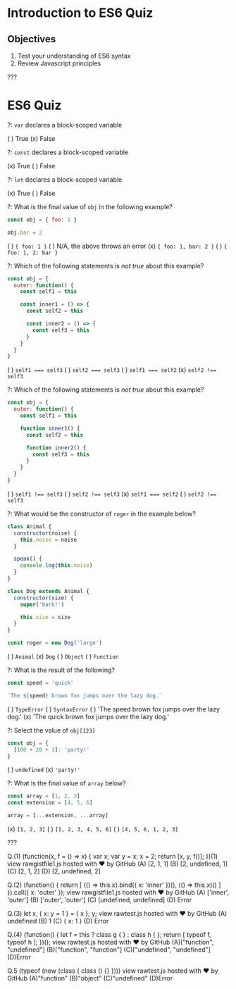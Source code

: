 # Introduction to ES6 Quiz

## Objectives

1. Test your understanding of ES6 syntax
2. Review Javascript principles

???

# ES6 Quiz

?: `var` declares a block-scoped variable

( ) True
(x) False

?: `const` declares a block-scoped variable

(x) True
( ) False

?: `let` declares a block-scoped variable

(x) True
( ) False

?: What is the final value of `obj` in the following example?

```javascript
const obj = { foo: 1 }

obj.bar = 2
```

( ) `{ foo: 1 }`
( ) N/A, the above throws an error
(x) `{ foo: 1, bar: 2 }`
( ) `{ foo: 1, 2: bar }`

?: Which of the following statements is _not true_ about this example?

```javascript
const obj = {
  outer: function() {
    const self1 = this

    const inner1 = () => {
      const self2 = this

      const inner2 = () => {
        const self3 = this
      }
    }
  }
}
```

( ) `self1 === self3`
( ) `self2 === self3`
( ) `self1 === self2`
(x) `self2 !== self3`

?: Which of the following statements is _not true_ about this example?

```javascript
const obj = {
  outer: function() {
    const self1 = this

    function inner1() {
      const self2 = this

      function inner2() {
        const self3 = this
      }
    }
  }
}
```

( ) `self1 !== self3`
( ) `self2 !== self3`
(x) `self1 === self2`
( ) `self2 !== self3`

?: What would be the constructor of `roger` in the example below?

```javascript
class Animal {
  constructor(noise) {
    this.noise = noise
  }

  speak() {
    console.log(this.noise)
  }
}

class Dog extends Animal {
  constructor(size) {
    super('bark!')

    this.size = size
  }
}

const roger = new Dog('large')
```

( ) `Animal`
(x) `Dog`
( ) `Object`
( ) `Function`

?: What is the result of the following?

```javascript
const speed = 'quick'

`The ${speed} brown fox jumps over the lazy dog.`
```

( ) `TypeError`
( ) `SyntaxError`
( ) 'The speed brown fox jumps over the lazy dog.'
(x) 'The quick brown fox jumps over the lazy dog.'

?: Select the value of `obj[123]`

```javascript
const obj = {
  [100 + 20 + 3]: 'party!'
}
```

( ) `undefined`
(x) `'party!'`

?: What is the final value of `array` below?

```javascript
const array = [1, 2, 3]
const extension = [4, 5, 6]

array = [...extension, ...array]
```

(x) `[1, 2, 3]`
( ) `[1, 2, 3, 4, 5, 6]`
( ) `[4, 5, 6, 1, 2, 3]`

???

 
Q.(1) (function(x, f = () => x) {
  var x;
  var y = x;
  x = 2;
  return [x, y, f()];
})(1)
view rawgistfile1.js hosted with ❤ by GitHub
(A) [2, 1, 1]
(B)  [2, undefined, 1]
(C) [2, 1, 2]
(D) [2, undefined, 2]

Q.(2) (function() {
  return [
    (() => this.x).bind({ x: 'inner' })(),
    (() => this.x)()
  ]
}).call({ x: 'outer' });
view rawgistfile1.js hosted with ❤ by GitHub
(A) ['inner', 'outer']
(B) ['outer', 'outer']
(C) [undefined, undefined]
(D)  Error

Q.(3) 
let x, { x: y = 1 } = { x }; y;
view rawtest.js hosted with ❤ by GitHub
(A) undefined
(B) 1
(C) { x: 1 }
(D) Error

Q.(4) (function() {
  let f = this ? class g { } : class h { };
  return [
    typeof f,
    typeof h
  ];
})();
view rawtest.js hosted with ❤ by GitHub
 (A)["function", "undefined"]
 (B)["function", "function"]
 (C)["undefined", "undefined"]
 (D)Error
 
Q.5 (typeof (new (class { class () {} })))
view rawtest.js hosted with ❤ by GitHub
 (A)"function"
 (B)"object"
 (C)"undefined"
 (D)Error


